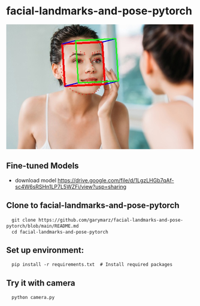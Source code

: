 # facial-landmarks-and-pose-pytorch

![image](https://github.com/garymarz/facial-landmarks-and-pose-pytorch/blob/main/Demo4.jpg)

## Fine-tuned Models
* download model https://drive.google.com/file/d/1LgzLHGb7qAf-sc4W6sRSHn1LP7L5WZFi/view?usp=sharing
## Clone to facial-landmarks-and-pose-pytorch

      git clone https://github.com/garymarz/facial-landmarks-and-pose-pytorch/blob/main/README.md  
      cd facial-landmarks-and-pose-pytorch
##  Set up environment:   
      pip install -r requirements.txt  # Install required packages
##  Try it with camera  
    
      python camera.py  
